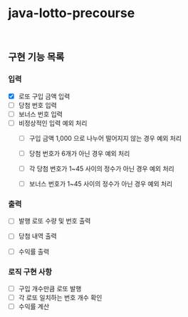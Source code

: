 # java-lotto-precourse

<br>

## 구현 기능 목록


### 입력
- [X] 로또 구입 금액 입력
- [ ] 당첨 번호 입력
- [ ] 보너스 번호 입력
- [ ] 비정상적인 입력 예외 처리
  - [ ] 구입 금액 1,000 으로 나누어 떨어지지 않는 경우 예외 처리
  - [ ] 당첨 번호가 6개가 아닌 경우 예외 처리
  - [ ] 각 당첨 번호가 1~45 사이의 정수가 아닌 경우 예외 처리
  - [ ] 보너스 번호가 1~45 사이의 정수가 아닌 경우 예외 처리


### 출력
- [ ] 발행 로또 수량 및 번호 출력
- [ ] 당첨 내역 출력
- [ ] 수익률 출력



### 로직 구현 사항
- [ ] 구입 개수만큼 로또 발행
- [ ] 각 로또 일치하는 번호 개수 확인
- [ ] 수익률 계산